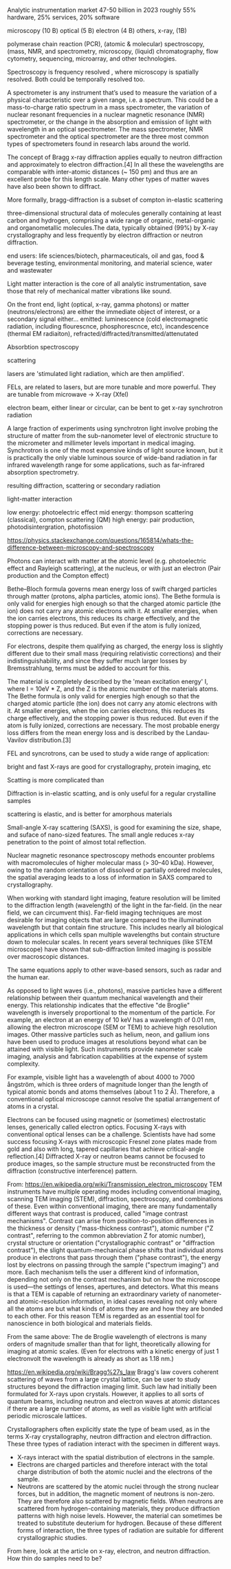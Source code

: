 Analytic instrumentation market 47-50 billion in 2023
roughly 55% hardware, 25% services, 20% software

microscopy (10 B)
	optical (5 B)
	electron (4 B)
	others, x-ray, (1B)

polymerase chain reaction (PCR), (atomic & molecular) spectroscopy, (mass, NMR, and  spectrometry, microscopy, (liquid) chromatography, flow cytometry, sequencing, microarray, and other technologies.



Spectroscopy is frequency resolved , where microscopy is spatially resolved. Both could be temporally resolved too.

A spectrometer is any instrument that’s used to measure the variation of a physical characteristic over a given range, i.e. a spectrum. This could be a mass-to-charge ratio spectrum in a mass spectrometer, the variation of nuclear resonant frequencies in a nuclear magnetic resonance (NMR) spectrometer, or the change in the absorption and emission of light with wavelength in an optical spectrometer. The mass spectrometer, NMR spectrometer and the optical spectrometer are the three most common types of spectrometers found in research labs around the world.


The concept of Bragg x-ray diffraction applies equally to neutron diffraction and approximately to electron diffraction.[4] In all these the wavelengths are comparable with inter-atomic distances (~ 150 pm) and thus are an excellent probe for this length scale. Many other types of matter waves have also been shown to diffract.

More formally, bragg-diffraction is a subset of compton in-elastic scattering

three-dimensional structural data of molecules generally containing at least carbon and hydrogen, comprising a wide range of organic, metal-organic and organometallic molecules.The data, typically obtained (99%) by X-ray crystallography and less frequently by electron diffraction or neutron diffraction.

end users: life sciences/biotech, pharmaceuticals, oil and gas, food & beverage testing, environmental monitoring, and material science, water and wastewater


Light matter interaction is the core of all analytic instrumentation, save those that rely of mechanical matter vibrations like sound.

On the front end, light (optical, x-ray, gamma photons) or matter (neutrons/electrons) are either the immediate object of interest, or a secondary signal either...
emitted: luminescence (cold electromagnetic radiation, including flourescnce, phosphorescnce, etc), incandescence (thermal EM radiaiton), 
refracted/diffracted/transmitted/attenutated 

Absorbtion spectroscopy

scattering

lasers are 'stimulated light radiation, which are then amplified'. 

FELs, are related to lasers, but are more tunable and more powerful. They are tunable from microwave -> X-ray (Xfel)

electron beam, either linear or circular, can be bent to get x-ray synchrotron radiation

A large fraction of experiments using synchrotron light involve probing the structure of matter from the sub-nanometer level of electronic structure to the micrometer and millimeter levels important in medical imaging. Synchrotron is one of the most expensive kinds of light source known, but it is practically the only viable luminous source of wide-band radiation in far infrared wavelength range for some applications, such as far-infrared absorption spectrometry. 


resulting diffraction, scattering or secondary radiation


light-matter interaction

low energy: photoelectric effect
mid energy: thompson scattering (classical), compton scattering (QM)
high energy: pair production, photodisintergration, photofission

https://physics.stackexchange.com/questions/165814/whats-the-difference-between-microscopy-and-spectroscopy

Photons can interact with matter at the atomic level (e.g. photoelectric effect and Rayleigh scattering), at the nucleus, or with just an electron (Pair production and the Compton effect)

Bethe–Bloch formula governs mean energy loss of swift charged particles through matter (protons, alpha particles, atomic ions). The Bethe formula is only valid for energies high enough so that the charged atomic particle (the ion) does not carry any atomic electrons with it. At smaller energies, when the ion carries electrons, this reduces its charge effectively, and the stopping power is thus reduced. But even if the atom is fully ionized, corrections are necessary.

For electrons, despite them qualifying as charged, the energy loss is slightly different due to their small mass (requiring relativistic corrections) and their indistinguishability, and since they suffer much larger losses by Bremsstrahlung, terms must be added to account for this. 

The material is completely described by the 'mean excitation energy' I, where I = 10eV * Z, and the Z is the atomic number of the materials atoms. The Bethe formula is only valid for energies high enough so that the charged atomic particle (the ion) does not carry any atomic electrons with it. At smaller energies, when the ion carries electrons, this reduces its charge effectively, and the stopping power is thus reduced. But even if the atom is fully ionized, corrections are necessary. The most probable energy loss differs from the mean energy loss and is described by the Landau-Vavilov distribution.[3]


FEL and syncrotrons, can be used to study a wide range of application:

bright and fast X-rays are good for crystallography, protein imaging, etc

Scatting is more complicated than

Diffraction is in-elastic scatting, and is only useful for a regular crystalline samples

scattering is elastic, and is better for amorphous materials

Small-angle X-ray scattering (SAXS), is good for examining the size, shape, and suface of nano-sized features. The small angle reduces x-ray penetration to the point of almost total reflection.

Nuclear magnetic resonance spectroscopy methods encounter problems with macromolecules of higher molecular mass (> 30–40 kDa). However, owing to the random orientation of dissolved or partially ordered molecules, the spatial averaging leads to a loss of information in SAXS compared to crystallography. 

When working with standard light imaging, feature resolution will be limited to the diffraction length (wavelength) of the light in the far-field. (in the near field, we can circumvent this). Far-field imaging techniques are most desirable for imaging objects that are large compared to the illumination wavelength but that contain fine structure. This includes nearly all biological applications in which cells span multiple wavelengths but contain structure down to molecular scales. In recent years several techniques (like STEM microscope) have shown that sub-diffraction limited imaging is possible over macroscopic distances.

The same equations apply to other wave-based sensors, such as radar and the human ear.

As opposed to light waves (i.e., photons), massive particles have a different relationship between their quantum mechanical wavelength and their energy. This relationship indicates that the effective "de Broglie" wavelength is inversely proportional to the momentum of the particle. For example, an electron at an energy of 10 keV has a wavelength of 0.01 nm, allowing the electron microscope (SEM or TEM) to achieve high resolution images. Other massive particles such as helium, neon, and gallium ions have been used to produce images at resolutions beyond what can be attained with visible light. Such instruments provide nanometer scale imaging, analysis and fabrication capabilities at the expense of system complexity.

For example, visible light has a wavelength of about 4000 to 7000 ångström, which is three orders of magnitude longer than the length of typical atomic bonds and atoms themselves (about 1 to 2 Å). Therefore, a conventional optical microscope cannot resolve the spatial arrangement of atoms in a crystal.

Electrons can be focused using magnetic or (sometimes) electrostatic lenses, generically called electron optics. Focusing X-rays with conventional optical lenses can be a challenge. Scientists have had some success focusing X-rays with microscopic Fresnel zone plates made from gold and also with long, tapered capillaries that achieve critical-angle reflection.[4] Diffracted X-ray or neutron beams cannot be focused to produce images, so the sample structure must be reconstructed from the diffraction (constructive interference) pattern.

From: https://en.wikipedia.org/wiki/Transmission_electron_microscopy
TEM instruments have multiple operating modes including conventional imaging, scanning TEM imaging (STEM), diffraction, spectroscopy, and combinations of these. Even within conventional imaging, there are many fundamentally different ways that contrast is produced, called "image contrast mechanisms". Contrast can arise from position-to-position differences in the thickness or density ("mass-thickness contrast"), atomic number ("Z contrast", referring to the common abbreviation Z for atomic number), crystal structure or orientation ("crystallographic contrast" or "diffraction contrast"), the slight quantum-mechanical phase shifts that individual atoms produce in electrons that pass through them ("phase contrast"), the energy lost by electrons on passing through the sample ("spectrum imaging") and more. Each mechanism tells the user a different kind of information, depending not only on the contrast mechanism but on how the microscope is used—the settings of lenses, apertures, and detectors. What this means is that a TEM is capable of returning an extraordinary variety of nanometer- and atomic-resolution information, in ideal cases revealing not only where all the atoms are but what kinds of atoms they are and how they are bonded to each other. For this reason TEM is regarded as an essential tool for nanoscience in both biological and materials fields.

From the same above:
The de Broglie wavelength of electrons is many orders of magnitude smaller than that for light, theoretically allowing for imaging at atomic scales. (Even for electrons with a kinetic energy of just 1 electronvolt the wavelength is already as short as 1.18 nm.)

https://en.wikipedia.org/wiki/Bragg%27s_law
Bragg's law covers coherent scattering of waves from a large crystal lattice, can be user to study structures beyond the diffraction imaging limit. Such law had initially been formulated for X-rays upon crystals. However, it applies to all sorts of quantum beams, including neutron and electron waves at atomic distances if there are a large number of atoms, as well as visible light with artificial periodic microscale lattices. 

[](https://en.wikipedia.org/wiki/Crystallography)
Crystallographers often explicitly state the type of beam used, as in the terms X-ray crystallography, neutron diffraction and electron diffraction. These three types of radiation interact with the specimen in different ways.
- X-rays interact with the spatial distribution of electrons in the sample.
- Electrons are charged particles and therefore interact with the total charge distribution of both the atomic nuclei and the electrons of the sample.
- Neutrons are scattered by the atomic nuclei through the strong nuclear forces, but in addition, the magnetic moment of neutrons is non-zero. They are therefore also scattered by magnetic fields. When neutrons are scattered from hydrogen-containing materials, they produce diffraction patterns with high noise levels. However, the material can sometimes be treated to substitute deuterium for hydrogen. Because of these different forms of interaction, the three types of radiation are suitable for different crystallographic studies.

From here, look at the article on x-ray, electron, and neutron diffraction. How thin do samples need to be?
